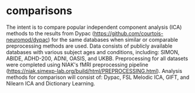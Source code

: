 # comparisons

The intent is to compare popular independent component analysis (ICA) methods to the results from Dypac (https://github.com/courtois-neuromod/dypac) for the same databases when similar or comparable preprocessing methods are used. Data consists of publicly available databases with various subject ages and conditions, including: SIMON, ABIDE, ADHD-200, ADNI, OASIS, and UKBB. Preprocessing for all datasets were completed using NIAK's fMRI preprocessing pipeline (https://niak.simexp-lab.org/build/html/PREPROCESSING.html). Analysis methods for comparison will consist of: Dypac, FSL Melodic ICA, GIFT, and Nilearn ICA and Dictionary Learning. 
